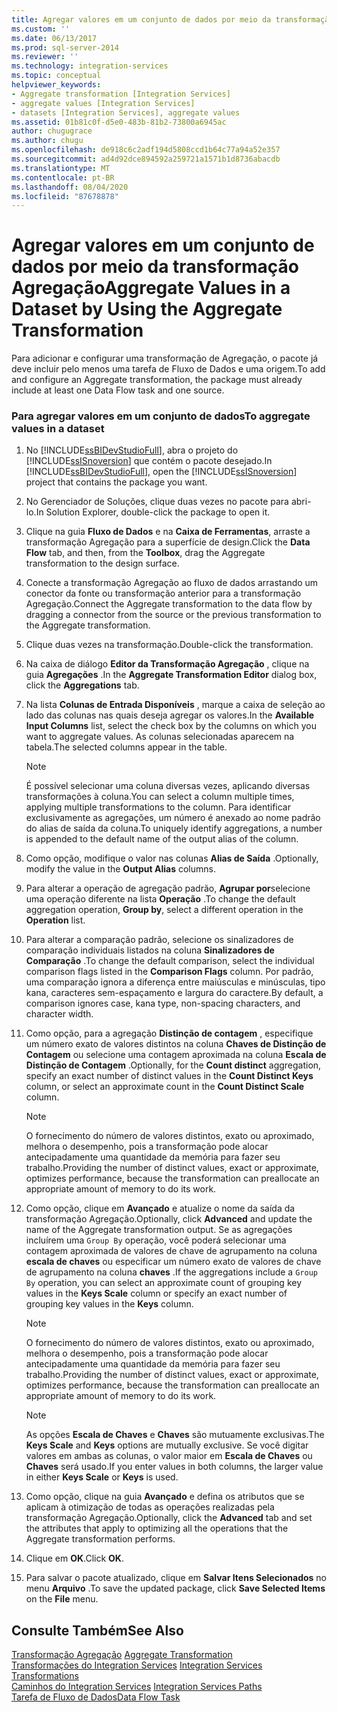 ```yaml
---
title: Agregar valores em um conjunto de dados por meio da transformação Agregação | Microsoft Docs
ms.custom: ''
ms.date: 06/13/2017
ms.prod: sql-server-2014
ms.reviewer: ''
ms.technology: integration-services
ms.topic: conceptual
helpviewer_keywords:
- Aggregate transformation [Integration Services]
- aggregate values [Integration Services]
- datasets [Integration Services], aggregate values
ms.assetid: 01b81c0f-d5e0-483b-81b2-73800a6945ac
author: chugugrace
ms.author: chugu
ms.openlocfilehash: de918c6c2adf194d5808ccd1b64c77a94a52e357
ms.sourcegitcommit: ad4d92dce894592a259721a1571b1d8736abacdb
ms.translationtype: MT
ms.contentlocale: pt-BR
ms.lasthandoff: 08/04/2020
ms.locfileid: "87678878"
---
```

# <a name="aggregate-values-in-a-dataset-by-using-the-aggregate-transformation"></a><span data-ttu-id="77784-102">Agregar valores em um conjunto de dados por meio da transformação Agregação</span><span class="sxs-lookup"><span data-stu-id="77784-102">Aggregate Values in a Dataset by Using the Aggregate Transformation</span></span>
  <span data-ttu-id="77784-103">Para adicionar e configurar uma transformação de Agregação, o pacote já deve incluir pelo menos uma tarefa de Fluxo de Dados e uma origem.</span><span class="sxs-lookup"><span data-stu-id="77784-103">To add and configure an Aggregate transformation, the package must already include at least one Data Flow task and one source.</span></span>  
  
### <a name="to-aggregate-values-in-a-dataset"></a><span data-ttu-id="77784-104">Para agregar valores em um conjunto de dados</span><span class="sxs-lookup"><span data-stu-id="77784-104">To aggregate values in a dataset</span></span>  
  
1.  <span data-ttu-id="77784-105">No [!INCLUDE[ssBIDevStudioFull](../../../includes/ssbidevstudiofull-md.md)], abra o projeto do [!INCLUDE[ssISnoversion](../../../includes/ssisnoversion-md.md)] que contém o pacote desejado.</span><span class="sxs-lookup"><span data-stu-id="77784-105">In [!INCLUDE[ssBIDevStudioFull](../../../includes/ssbidevstudiofull-md.md)], open the [!INCLUDE[ssISnoversion](../../../includes/ssisnoversion-md.md)] project that contains the package you want.</span></span>  
  
2.  <span data-ttu-id="77784-106">No Gerenciador de Soluções, clique duas vezes no pacote para abri-lo.</span><span class="sxs-lookup"><span data-stu-id="77784-106">In Solution Explorer, double-click the package to open it.</span></span>  
  
3.  <span data-ttu-id="77784-107">Clique na guia **Fluxo de Dados** e na **Caixa de Ferramentas**, arraste a transformação Agregação para a superfície de design.</span><span class="sxs-lookup"><span data-stu-id="77784-107">Click the **Data Flow** tab, and then, from the **Toolbox**, drag the Aggregate transformation to the design surface.</span></span>  
  
4.  <span data-ttu-id="77784-108">Conecte a transformação Agregação ao fluxo de dados arrastando um conector da fonte ou transformação anterior para a transformação Agregação.</span><span class="sxs-lookup"><span data-stu-id="77784-108">Connect the Aggregate transformation to the data flow by dragging a connector from the source or the previous transformation to the Aggregate transformation.</span></span>  
  
5.  <span data-ttu-id="77784-109">Clique duas vezes na transformação.</span><span class="sxs-lookup"><span data-stu-id="77784-109">Double-click the transformation.</span></span>  
  
6.  <span data-ttu-id="77784-110">Na caixa de diálogo **Editor da Transformação Agregação** , clique na guia **Agregações** .</span><span class="sxs-lookup"><span data-stu-id="77784-110">In the **Aggregate Transformation Editor** dialog box, click the **Aggregations** tab.</span></span>  
  
7.  <span data-ttu-id="77784-111">Na lista **Colunas de Entrada Disponíveis** , marque a caixa de seleção ao lado das colunas nas quais deseja agregar os valores.</span><span class="sxs-lookup"><span data-stu-id="77784-111">In the **Available Input Columns** list, select the check box by the columns on which you want to aggregate values.</span></span> <span data-ttu-id="77784-112">As colunas selecionadas aparecem na tabela.</span><span class="sxs-lookup"><span data-stu-id="77784-112">The selected columns appear in the table.</span></span>  
  
    > [!NOTE]  
    >  <span data-ttu-id="77784-113">É possível selecionar uma coluna diversas vezes, aplicando diversas transformações à coluna.</span><span class="sxs-lookup"><span data-stu-id="77784-113">You can select a column multiple times, applying multiple transformations to the column.</span></span> <span data-ttu-id="77784-114">Para identificar exclusivamente as agregações, um número é anexado ao nome padrão do alias de saída da coluna.</span><span class="sxs-lookup"><span data-stu-id="77784-114">To uniquely identify aggregations, a number is appended to the default name of the output alias of the column.</span></span>  
  
8.  <span data-ttu-id="77784-115">Como opção, modifique o valor nas colunas **Alias de Saída** .</span><span class="sxs-lookup"><span data-stu-id="77784-115">Optionally, modify the value in the **Output Alias** columns.</span></span>  
  
9. <span data-ttu-id="77784-116">Para alterar a operação de agregação padrão, **Agrupar por**selecione uma operação diferente na lista **Operação** .</span><span class="sxs-lookup"><span data-stu-id="77784-116">To change the default aggregation operation, **Group by**, select a different operation in the **Operation** list.</span></span>  
  
10. <span data-ttu-id="77784-117">Para alterar a comparação padrão, selecione os sinalizadores de comparação individuais listados na coluna **Sinalizadores de Comparação** .</span><span class="sxs-lookup"><span data-stu-id="77784-117">To change the default comparison, select the individual comparison flags listed in the **Comparison Flags** column.</span></span> <span data-ttu-id="77784-118">Por padrão, uma comparação ignora a diferença entre maiúsculas e minúsculas, tipo kana, caracteres sem-espaçamento e largura do caractere.</span><span class="sxs-lookup"><span data-stu-id="77784-118">By default, a comparison ignores case, kana type, non-spacing characters, and character width.</span></span>  
  
11. <span data-ttu-id="77784-119">Como opção, para a agregação **Distinção de contagem** , especifique um número exato de valores distintos na coluna **Chaves de Distinção de Contagem** ou selecione uma contagem aproximada na coluna **Escala de Distinção de Contagem** .</span><span class="sxs-lookup"><span data-stu-id="77784-119">Optionally, for the **Count distinct** aggregation, specify an exact number of distinct values in the **Count Distinct Keys** column, or select an approximate count in the **Count Distinct Scale** column.</span></span>  
  
    > [!NOTE]  
    >  <span data-ttu-id="77784-120">O fornecimento do número de valores distintos, exato ou aproximado, melhora o desempenho, pois a transformação pode alocar antecipadamente uma quantidade da memória para fazer seu trabalho.</span><span class="sxs-lookup"><span data-stu-id="77784-120">Providing the number of distinct values, exact or approximate, optimizes performance, because the transformation can preallocate an appropriate amount of memory to do its work.</span></span>  
  
12. <span data-ttu-id="77784-121">Como opção, clique em **Avançado** e atualize o nome da saída da transformação Agregação.</span><span class="sxs-lookup"><span data-stu-id="77784-121">Optionally, click **Advanced** and update the name of the Aggregate transformation output.</span></span> <span data-ttu-id="77784-122">Se as agregações incluírem uma `Group By` operação, você poderá selecionar uma contagem aproximada de valores de chave de agrupamento na coluna **escala de chaves** ou especificar um número exato de valores de chave de agrupamento na coluna **chaves** .</span><span class="sxs-lookup"><span data-stu-id="77784-122">If the aggregations include a `Group By` operation, you can select an approximate count of grouping key values in the **Keys Scale** column or specify an exact number of grouping key values in the **Keys** column.</span></span>  
  
    > [!NOTE]  
    >  <span data-ttu-id="77784-123">O fornecimento do número de valores distintos, exato ou aproximado, melhora o desempenho, pois a transformação pode alocar antecipadamente uma quantidade da memória para fazer seu trabalho.</span><span class="sxs-lookup"><span data-stu-id="77784-123">Providing the number of distinct values, exact or approximate, optimizes performance, because the transformation can preallocate an appropriate amount of memory to do its work.</span></span>  
  
    > [!NOTE]  
    >  <span data-ttu-id="77784-124">As opções **Escala de Chaves** e **Chaves** são mutuamente exclusivas.</span><span class="sxs-lookup"><span data-stu-id="77784-124">The **Keys Scale** and **Keys** options are mutually exclusive.</span></span> <span data-ttu-id="77784-125">Se você digitar valores em ambas as colunas, o valor maior em **Escala de Chaves** ou **Chaves** será usado.</span><span class="sxs-lookup"><span data-stu-id="77784-125">If you enter values in both columns, the larger value in either **Keys Scale** or **Keys** is used.</span></span>  
  
13. <span data-ttu-id="77784-126">Como opção, clique na guia **Avançado** e defina os atributos que se aplicam à otimização de todas as operações realizadas pela transformação Agregação.</span><span class="sxs-lookup"><span data-stu-id="77784-126">Optionally, click the **Advanced** tab and set the attributes that apply to optimizing all the operations that the Aggregate transformation performs.</span></span>  
  
14. <span data-ttu-id="77784-127">Clique em **OK**.</span><span class="sxs-lookup"><span data-stu-id="77784-127">Click **OK**.</span></span>  
  
15. <span data-ttu-id="77784-128">Para salvar o pacote atualizado, clique em **Salvar Itens Selecionados** no menu **Arquivo** .</span><span class="sxs-lookup"><span data-stu-id="77784-128">To save the updated package, click **Save Selected Items** on the **File** menu.</span></span>  
  
## <a name="see-also"></a><span data-ttu-id="77784-129">Consulte Também</span><span class="sxs-lookup"><span data-stu-id="77784-129">See Also</span></span>  
 <span data-ttu-id="77784-130">[Transformação Agregação](aggregate-transformation.md) </span><span class="sxs-lookup"><span data-stu-id="77784-130">[Aggregate Transformation](aggregate-transformation.md) </span></span>  
 <span data-ttu-id="77784-131">[Transformações do Integration Services](integration-services-transformations.md) </span><span class="sxs-lookup"><span data-stu-id="77784-131">[Integration Services Transformations](integration-services-transformations.md) </span></span>  
 <span data-ttu-id="77784-132">[Caminhos do Integration Services](../integration-services-paths.md) </span><span class="sxs-lookup"><span data-stu-id="77784-132">[Integration Services Paths](../integration-services-paths.md) </span></span>  
 [<span data-ttu-id="77784-133">Tarefa de Fluxo de Dados</span><span class="sxs-lookup"><span data-stu-id="77784-133">Data Flow Task</span></span>](../../control-flow/data-flow-task.md)  
  
  
